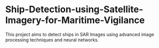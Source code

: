 # Ship-Detection-using-Satellite-Imagery-for-Maritime-Vigilance
This project aims to detect ships in SAR Images using advanced image processing techniques and neural networks.
